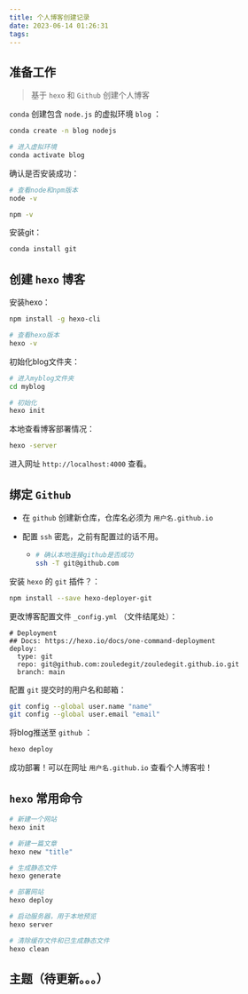 ```yaml
---
title: 个人博客创建记录
date: 2023-06-14 01:26:31
tags:
---
```


## 准备工作

> 基于 `hexo` 和 `Github` 创建个人博客

`conda` 创建包含 `node.js` 的虚拟环境 `blog` ：

```bash
conda create -n blog nodejs

# 进入虚拟环境
conda activate blog
```

确认是否安装成功：

```bash
# 查看node和npm版本
node -v

npm -v
```

安装git：

```bash
conda install git
```

## 创建 `hexo` 博客

安装hexo：

```bash
npm install -g hexo-cli

# 查看hexo版本
hexo -v
```

初始化blog文件夹：

```bash
# 进入myblog文件夹
cd myblog

# 初始化
hexo init
```

本地查看博客部署情况：

```bash
hexo -server
```

进入网址 `http://localhost:4000` 查看。



## 绑定 `Github`

* 在 `github` 创建新仓库，仓库名必须为 `用户名.github.io`

* 配置 `ssh` 密匙，之前有配置过的话不用。

  * ```bash
    # 确认本地连接github是否成功
    ssh -T git@github.com
    ```

安装 `hexo` 的 `git` 插件？：

```bash
npm install --save hexo-deployer-git
```

更改博客配置文件 `_config.yml` （文件结尾处）：

```
# Deployment
## Docs: https://hexo.io/docs/one-command-deployment
deploy:
  type: git
  repo: git@github.com:zouledegit/zouledegit.github.io.git
  branch: main
```

配置 `git` 提交时的用户名和邮箱：

```bash
git config --global user.name "name"
git config --global user.email "email"
```

将blog推送至 `github` ：

```bash
hexo deploy
```

成功部署！可以在网址 `用户名.github.io` 查看个人博客啦！



## `hexo` 常用命令

```bash
# 新建一个网站
hexo init 

# 新建一篇文章 
hexo new "title"

# 生成静态文件
hexo generate

# 部署网站
hexo deploy

# 启动服务器，用于本地预览
hexo server

# 清除缓存文件和已生成静态文件
hexo clean
```



## 主题（待更新。。。）



